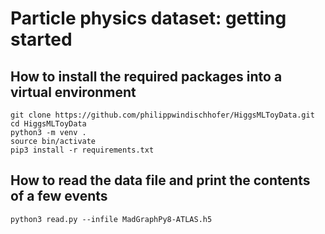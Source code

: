 # Particle physics dataset: getting started

## How to install the required packages into a virtual environment

```
git clone https://github.com/philippwindischhofer/HiggsMLToyData.git
cd HiggsMLToyData
python3 -m venv .
source bin/activate
pip3 install -r requirements.txt
```

## How to read the data file and print the contents of a few events

```
python3 read.py --infile MadGraphPy8-ATLAS.h5
```